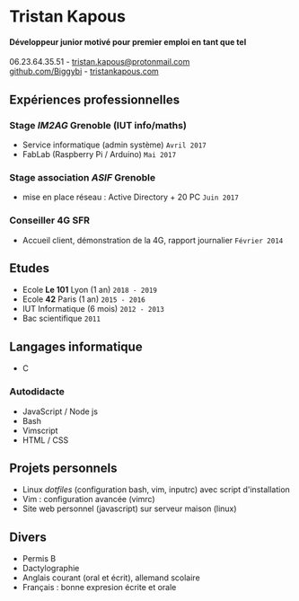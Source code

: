 # Tristan Kapous
#### Développeur junior motivé pour premier emploi en tant que tel

06.23.64.35.51 - <tristan.kapous@protonmail.com>  
[github.com/Biggybi](www.github.com/Biggybi) - [tristankapous.com](www.tristankapous.com)

## Expériences professionnelles
### Stage *IM2AG* Grenoble (IUT info/maths)
- Service informatique (admin système) `Avril 2017`
- FabLab (Raspberry Pi / Arduino) `Mai 2017`

### Stage association *ASIF* Grenoble
- mise en place réseau : Active Directory + 20 PC	`Juin 2017`

### Conseiller 4G SFR
- Accueil client, démonstration de la 4G, rapport journalier		`Février 2014`

## Etudes
- Ecole **Le 101** Lyon	(1 an)				`2018 - 2019`
- Ecole **42** Paris   	(1 an)				`2015 - 2016`
- IUT Informatique 	(6 mois)				`2012 - 2013`
- Bac scientifique							`2011`

## Langages informatique
- C

### Autodidacte
- JavaScript / Node js
- Bash
- Vimscript
- HTML / CSS

## Projets personnels
- Linux *dotfiles* (configuration bash, vim, inputrc) avec script d'installation
- Vim : configuration avancée (vimrc)
- Site web personnel (javascript) sur serveur maison (linux)

## Divers
- Permis B
- Dactylographie
- Anglais courant (oral et écrit), allemand scolaire
- Français : bonne expresion écrite et orale
